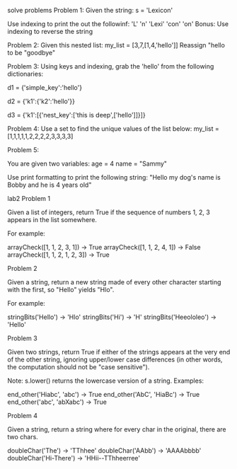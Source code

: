solve problems
    Problem 1:
Given the string:
s = 'Lexicon'

Use indexing to print the out the followinf:
'L'
'n'
'Lexi'
'con'
'on'
Bonus: Use indexing to reverse the string

Problem 2:
Given this nested list:
my_list = [3,7,[1,4,'hello']]
Reassign "hello to be "goodbye"


Problem 3:
Using keys and indexing, grab the 'hello' from the following dictionaries:

d1 = {​​​​​​​'simple_key':'hello'}​​​​​​​

d2 = {​​​​​​​'k1':{​​​​​​​'k2':'hello'}​​​​​​​}​​​​​​​

d3 = {​​​​​​​'k1':[{​​​​​​​'nest_key':['this is deep',['hello']]}​​​​​​​]}​​​​​​​

Problem 4:
Use a set to find the unique values of the list below:
my_list = [1,1,1,1,1,2,2,2,2,3,3,3,3]


Problem 5:

You are given two variables:
age = 4
name = "Sammy"

Use print formatting to print the following string:
"Hello my dog's name is Bobby and he is 4 years old"



lab2
    Problem 1


 Given a list of integers, return True if the sequence of numbers 1, 2, 3
 appears in the list somewhere.


For example:


arrayCheck([1, 1, 2, 3, 1]) → True
arrayCheck([1, 1, 2, 4, 1]) → False
arrayCheck([1, 1, 2, 1, 2, 3]) → True

Problem 2

Given a string, return a new string made of every other character starting
with the first, so "Hello" yields "Hlo".

For example:

stringBits('Hello') → 'Hlo'
stringBits('Hi') → 'H'
stringBits('Heeololeo') → 'Hello'

Problem 3

Given two strings, return True if either of the strings appears at the very end
of the other string, ignoring upper/lower case differences (in other words, the
computation should not be "case sensitive").

Note: s.lower() returns the lowercase version of a string.
Examples:

end_other('Hiabc', 'abc') → True
end_other('AbC', 'HiaBc') → True
end_other('abc', 'abXabc') → True

Problem 4

Given a string, return a string where for every char in the original,
there are two chars.

doubleChar('The') → 'TThhee'
doubleChar('AAbb') → 'AAAAbbbb'
doubleChar('Hi-There') → 'HHii--TThheerree'




